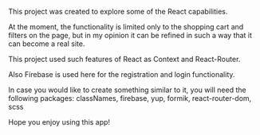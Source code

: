 This project was created to explore some of the React capabilities.

At the moment, the functionality is limited only to the shopping cart and filters on the page, but in my opinion it can be refined in such a way that it can become a real site.

This project used such features of React as Context and React-Router.

Also Firebase is used here for the registration and login functionality.

In case you would like to create something similar to it, you will need the following packages: classNames, firebase, yup, formik, react-router-dom, scss

Hope you enjoy using this app!